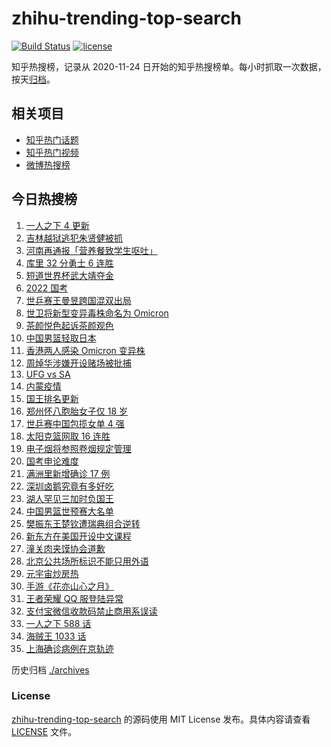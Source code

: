 # zhihu-trending-top-search

[![Build Status](https://github.com/justjavac/zhihu-trending-top-search/workflows/ci/badge.svg?branch=main)](https://github.com/justjavac/zhihu-trending-top-search/actions)
[![license](https://img.shields.io/github/license/justjavac/zhihu-trending-top-search)](https://github.com/justjavac/zhihu-trending-top-search/blob/main/LICENSE)

知乎热搜榜，记录从 2020-11-24 日开始的知乎热搜榜单。每小时抓取一次数据，按天[归档](./archives)。

## 相关项目

- [知乎热门话题](https://github.com/justjavac/zhihu-trending-hot-questions)
- [知乎热门视频](https://github.com/justjavac/zhihu-trending-hot-video)
- [微博热搜榜](https://github.com/justjavac/weibo-trending-hot-search)

## 今日热搜榜

<!-- BEGIN -->
<!-- 最后更新时间 Sun Nov 28 2021 22:08:25 GMT+0800 (China Standard Time) -->

1. [一人之下 4 更新](https://www.zhihu.com/search?q=一人之下4)
1. [吉林越狱逃犯朱贤健被抓](https://www.zhihu.com/search?q=朱贤健)
1. [河南再通报「营养餐致学生呕吐」](https://www.zhihu.com/search?q=河南营养餐)
1. [库里 32 分勇士 6 连胜](https://www.zhihu.com/search?q=勇士)
1. [短道世界杯武大靖夺金](https://www.zhihu.com/search?q=短道世界杯)
1. [2022 国考](https://www.zhihu.com/search?q=国考)
1. [世乒赛王曼昱跨国混双出局](https://www.zhihu.com/search?q=世乒赛混双)
1. [世卫将新型变异毒株命名为 Omicron](https://www.zhihu.com/search?q=新型变异毒株)
1. [茶颜悦色起诉茶颜观色](https://www.zhihu.com/search?q=茶颜悦色)
1. [中国男篮轻取日本](https://www.zhihu.com/search?q=中国男篮)
1. [香港两人感染 Omicron 变异株](https://www.zhihu.com/search?q=Omicron)
1. [周焯华涉嫌开设赌场被批捕](https://www.zhihu.com/search?q=周焯华)
1. [UFG vs SA](https://www.zhihu.com/search?q=UFG)
1. [内蒙疫情](https://www.zhihu.com/search?q=内蒙疫情)
1. [国王排名更新](https://www.zhihu.com/search?q=国王排名)
1. [郑州怀八胞胎女子仅 18 岁](https://www.zhihu.com/search?q=郑州八胞胎)
1. [世乒赛中国包揽女单 4 强](https://www.zhihu.com/search?q=世乒赛)
1. [太阳克篮网取 16 连胜](https://www.zhihu.com/search?q=太阳)
1. [电子烟将参照卷烟规定管理](https://www.zhihu.com/search?q=电子烟)
1. [国考申论难度](https://www.zhihu.com/search?q=国考申论)
1. [满洲里新增确诊 17 例](https://www.zhihu.com/search?q=满洲里疫情)
1. [深圳卤鹅究竟有多好吃](https://www.zhihu.com/search?q=深圳卤鹅)
1. [湖人罕见三加时负国王](https://www.zhihu.com/search?q=湖人)
1. [中国男篮世预赛大名单](https://www.zhihu.com/search?q=中国男篮)
1. [樊振东王楚钦遭瑞典组合逆转](https://www.zhihu.com/search?q=休斯敦世乒赛)
1. [新东方在美国开设中文课程](https://www.zhihu.com/search?q=新东方)
1. [潼关肉夹馍协会道歉](https://www.zhihu.com/search?q=潼关肉夹馍)
1. [北京公共场所标识不能只用外语](https://www.zhihu.com/search?q=北京公共场所标识)
1. [元宇宙炒房热](https://www.zhihu.com/search?q=元宇宙)
1. [手游《花亦山心之月》](https://www.zhihu.com/search?q=花亦山心之月)
1. [王者荣耀 QQ 服登陆异常](https://www.zhihu.com/search?q=王者荣耀)
1. [支付宝微信收款码禁止商用系误读](https://www.zhihu.com/search?q=支付宝微信)
1. [一人之下 588 话](https://www.zhihu.com/search?q=一人之下)
1. [海贼王 1033 话](https://www.zhihu.com/search?q=海贼王)
1. [上海确诊病例在京轨迹](https://www.zhihu.com/search?q=上海确诊)

<!-- END -->

历史归档 [./archives](./archives)

### License

[zhihu-trending-top-search](https://github.com/justjavac/zhihu-trending-top-search)
的源码使用 MIT License 发布。具体内容请查看 [LICENSE](./LICENSE) 文件。
